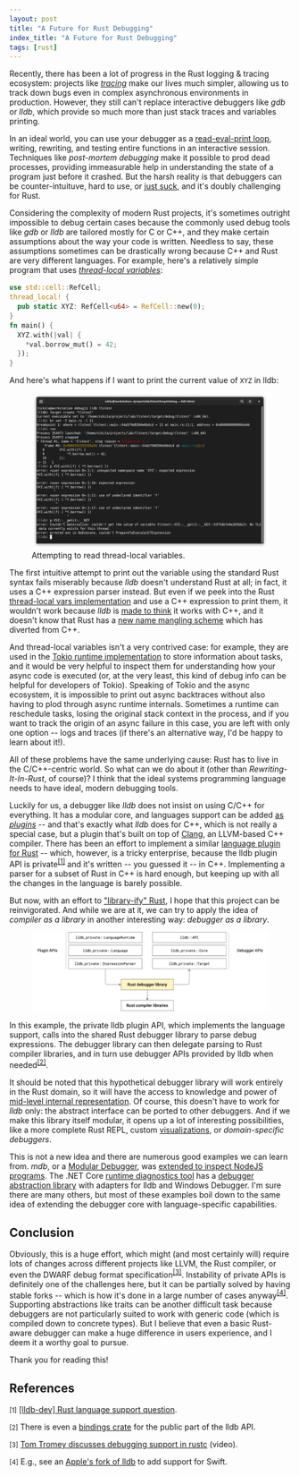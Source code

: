 ```yaml
---
layout: post
title: "A Future for Rust Debugging"
index_title: "A Future for Rust Debugging"
tags: [rust]
---
```


Recently, there has been a lot of progress in the Rust logging & tracing ecosystem: projects like [_tracing_](https://github.com/tokio-rs/tracing) make our lives much simpler, allowing us to track down bugs even in complex asynchronous environments in production. However, they still can't replace interactive debuggers like _gdb_ or _lldb_, which provide so much more than just stack traces and variables printing.

In an ideal world, you can use your debugger as a [read-eval-print loop](https://en.wikipedia.org/wiki/Read%E2%80%93eval%E2%80%93print_loop), writing, rewriting, and testing entire functions in an interactive session. Techniques like _post-mortem debugging_ make it possible to prod dead processes, providing immeasurable help in understanding the state of a program just before it crashed. But the harsh reality is that debuggers can be counter-intuituve, hard to use, or [just suck](https://robert.ocallahan.org/2019/11/your-debugger-sucks.html), and it's doubly challenging for Rust.

Considering the complexity of modern Rust projects, it's sometimes outright impossible to debug certain cases because the commonly used debug tools like _gdb_ or _lldb_ are tailored mostly for C or C++, and they make certain assumptions about the way your code is written. Needless to say, these assumptions sometimes can be drastically wrong because C++ and Rust are very different languages. For example, here's a relatively simple program that uses [_thread-local variables_](https://doc.rust-lang.org/stable/std/thread/struct.LocalKey.html):

```rust
use std::cell::RefCell;
thread_local! {
  pub static XYZ: RefCell<u64> = RefCell::new(0);
}
fn main() {
  XYZ.with(|val| {
    *val.borrow_mut() = 42;
  });
}
```

And here's what happens if I want to print the current value of `XYZ` in lldb:

<figure class="fit-to-page">
	<img src="/static/dbg/tls-not-found.png" alt="Attempting to read thread-local variables" style="width: 90" />
	<figcaption>Attempting to read thread-local variables.</figcaption>
</figure>

The first intuitive attempt to print out the variable using the standard Rust syntax fails miserably because _lldb_ doesn't understand Rust at all; in fact, it uses a C++ expression parser instead. But even if we peek into the Rust [thread-local vars implementation](https://github.com/rust-lang/rust/blob/d8878868c8d7ef3779e7243953fc050cbb0e0565/src/libstd/thread/local.rs#L165-L166) and use a C++ expression to print them, it wouldn't work because _lldb_ is [made to think](https://github.com/llvm/llvm-project/blob/e16111ce2fce7fd86c10d3f1dfe3e3b62b76d73b/lldb/source/Plugins/TypeSystem/Clang/TypeSystemClang.cpp#L106-L107) it works with C++, and it doesn't know that Rust has a [new name mangling scheme](https://github.com/rust-lang/rfcs/pull/2603) which has diverted from C++.

And thread-local variables isn't a very contrived case: for example, they are used in the [Tokio runtime implementation](https://github.com/tokio-rs/tokio/blob/f39c15334e74b07a44efaa0f7201262e17e4f062/tokio/src/runtime/context.rs#L1-L8) to store information about tasks, and it would be very helpful to inspect them for understanding how your async code is executed (or, at the very least, this kind of debug info can be helpful for developers of Tokio). Speaking of Tokio and the async ecosystem, it is impossible to print out async backtraces without also having to plod through async runtime internals. Sometimes a runtime can reschedule tasks, losing the original stack context in the process, and if you want to track the origin of an async failure in this case, you are left with only one option -- logs and traces (if there's an alternative way, I'd be happy to learn about it!).

All of these problems have the same underlying cause: Rust has to live in the C/C++-centric world. So what can we do about it (other than _Rewriting-It-In-Rust_, of course)? I think that the ideal systems programming language needs to have ideal, modern debugging tools.

Luckily for us, a debugger like _lldb_ does not insist on using C/C++ for everything. It has a modular core, and languages support can be added [as _plugins_](https://github.com/llvm/llvm-project/tree/master/lldb/source/Plugins) -- and that's exactly what _lldb_ does for C++, which is not really a special case, but a plugin that's built on top of [Clang](https://clang.llvm.org/), an LLVM-based C++ compiler. There has been an effort to implement a similar [language plugin for Rust](https://github.com/tromey/lldb/tree/832406ba3d682c1c59f801e5ee836bdbc26e8bd0/source/Plugins/Language/Rust) -- which, however, is a tricky enterprise, because the lldb plugin API is private<sup>[[1]](#n1)</sup> and it's written -- you guessed it -- in C++. Implementing a parser for a subset of Rust in C++ is hard enough, but keeping up with all the changes in the language is barely possible.

But now, with an effort to ["library-ify" Rust](http://smallcultfollowing.com/babysteps/blog/2020/04/09/libraryification/), I hope that this project can be reinvigorated. And while we are at it, we can try to apply the idea of _compiler as a library_ in another interesting way: _debugger as a library_.

<figure class="fit-to-page">
	<img src="/static/dbg/rust-debugger-scheme.png" alt="A possible structure of the debugger library" />
</figure>

In this example, the private lldb plugin API, which implements the language support, calls into the shared Rust debugger library to parse debug expressions. The debugger library can then delegate parsing to Rust compiler libraries, and in turn use debugger APIs provided by lldb when needed<sup>[[2]](#n2)</sup>.

It should be noted that this hypothetical debugger library will work entirely in the Rust domain, so it will have the access to knowledge and power of [mid-level internal representation](https://rustc-dev-guide.rust-lang.org/mir/index.html). Of course, this doesn't have to work for _lldb_ only: the abstract interface can be ported to other debuggers. And if we make this library itself modular, it opens up a lot of interesting possibilities, like a more complete Rust REPL, custom [visualizations](https://github.com/hediet/vscode-debug-visualizer/tree/master/extension), or _domain-specific debuggers_.

This is not a new idea and there are numerous good examples we can learn from. _mdb_, or a [Modular Debugger](https://illumos.org/books/mdb/preface.html), was [extended to inspect NodeJS programs](https://www.joyent.com/blog/mdb-and-node-js). The .NET Core [runtime diagnostics tool](https://github.com/dotnet/diagnostics) has a [debugger abstraction library](https://github.com/dotnet/diagnostics) with adapters for lldb and Windows Debugger. I'm sure there are many others, but most of these examples boil down to the same idea of extending the debugger core with language-specific capabilities.

## Conclusion

Obviously, this is a huge effort, which might (and most certainly will) require lots of changes across different projects like LLVM, the Rust compiler, or even the DWARF debug format specification<sup>[[3]](#n3)</sup>. Instability of private APIs is definitely one of the challenges here, but it can be partially solved by having stable forks -- which is how it's done in a large number of cases anyway<sup>[[4]](#n4)</sup>. Supporting abstractions like traits can be another difficult task because debuggers are not particularly suited to work with generic code (which is compiled down to concrete types). But I believe that even a basic Rust-aware debugger can make a huge difference in users experience, and I deem it a worthy goal to pursue.

Thank you for reading this!

## References

<a name="n1"></a>
<small>[1]</small> [[lldb-dev] Rust language support question](http://lists.llvm.org/pipermail/lldb-dev/2018-January/013200.html).

<a name="n2"></a>
<small>[2]</small> There is even a [bindings crate](https://github.com/endoli/lldb.rs) for the public part of the lldb API.

<a name="n3"></a>
<small>[3]</small> [Tom Tromey discusses debugging support in rustc](https://www.youtube.com/watch?v=elBxMRSNYr4) (video).

<a name="n4"></a>
<small>[4]</small> E.g., see an [Apple's fork of lldb](https://github.com/apple/llvm-project/tree/6c7c40694408d78286b3839964d144efd1a9669e/lldb/source/Plugins/Language/Swift) to add support for Swift.
